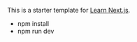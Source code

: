 This is a starter template for [Learn Next.js](https://nextjs.org/learn).

- npm install
- npm run dev
